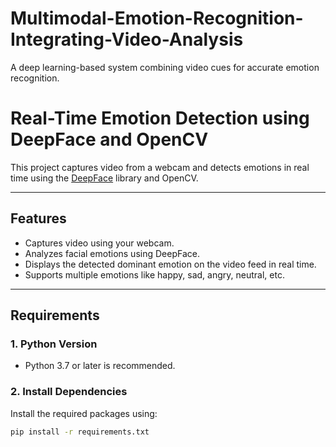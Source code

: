 # Multimodal-Emotion-Recognition-Integrating-Video-Analysis
A deep learning-based system combining  video cues for accurate emotion recognition.
# Real-Time Emotion Detection using DeepFace and OpenCV

This project captures video from a webcam and detects emotions in real time using the [DeepFace](https://github.com/serengil/deepface) library and OpenCV.

---

## Features
- Captures video using your webcam.
- Analyzes facial emotions using DeepFace.
- Displays the detected dominant emotion on the video feed in real time.
- Supports multiple emotions like happy, sad, angry, neutral, etc.

---

## Requirements

### 1. Python Version
- Python 3.7 or later is recommended.

### 2. Install Dependencies
Install the required packages using:
```bash
pip install -r requirements.txt
